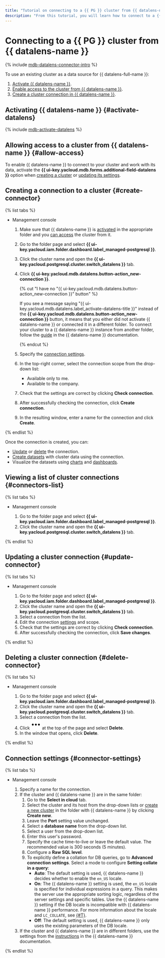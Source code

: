 ```yaml
---
title: "Tutorial on connecting to a {{ PG }} cluster from {{ datalens-name }}"
description: "From this tutorial, you will learn how to connect to a {{ PG }} cluster from {{ datalens-name }}."
---
```


# Connecting to a {{ PG }} cluster from {{ datalens-name }}

{% include [mdb-datalens-connector-intro](../../_includes/mdb/datalens-connector-intro.md) %}

To use an existing cluster as a data source for {{ datalens-full-name }}:
1. [Activate {{ datalens-name }}](#activate-datalens).
1. [Enable access to the cluster from {{ datalens-name }}](#allow-access).
1. [Create a cluster connection in {{ datalens-name }}](#create-connector).

## Activating {{ datalens-name }} {#activate-datalens}

{% include [mdb-activate-datalens](../../_includes/mdb/datalens-activate.md) %}

## Allowing access to a cluster from {{ datalens-name }} {#allow-access}

To enable {{ datalens-name }} to connect to your cluster and work with its data, activate the **{{ ui-key.yacloud.mdb.forms.additional-field-datalens }}** option when [creating a cluster](cluster-create.md) or [updating its settings](update.md#change-additional-settings).

## Creating a connection to a cluster {#create-connector}

{% list tabs %}

- Management console

   1. Make sure that {{ datalens-name }} is [activated](#activate-datalens) in the appropriate folder and you [can access](#allow-access) the cluster from it.
   1. Go to the folder page and select **{{ ui-key.yacloud.iam.folder.dashboard.label_managed-postgresql }}**.
   1. Click the cluster name and open the **{{ ui-key.yacloud.postgresql.cluster.switch_datalens }}** tab.
   1. Click **{{ ui-key.yacloud.mdb.datalens.button-action_new-connection }}**.

      {% cut "I have no "{{ ui-key.yacloud.mdb.datalens.button-action_new-connection }}" button" %}

      If you see a message saying "{{ ui-key.yacloud.mdb.datalens.label_activate-datalens-title }}" instead of the **{{ ui-key.yacloud.mdb.datalens.button-action_new-connection }}** button, it means that you either did not activate {{ datalens-name }} or connected it in a different folder. To connect your cluster to a {{ datalens-name }} instance from another folder, follow the [guide](../../datalens/operations/connection/create-postgresql.md) in the {{ datalens-name }} documentation.

      {% endcut %}

   1. Specify the [connection settings](#connector-settings).
   1. In the top-right corner, select the connection scope from the drop-down list:
      * Available only to me.
      * Available to the company.
   1. Check that the settings are correct by clicking **Check connection**.
   1. After successfully checking the connection, click **Create connection**.
   1. In the resulting window, enter a name for the connection and click **Create**.

{% endlist %}

Once the connection is created, you can:
* [Update](#update-connector) or [delete](#delete-connector) the connection.
* [Create datasets](../../datalens/concepts/dataset/index.md) with cluster data using the connection.
* Visualize the datasets using [charts](../../datalens/concepts/chart/index.md) and [dashboards](../../datalens/concepts/dashboard.md).

## Viewing a list of cluster connections {#connectors-list}

{% list tabs %}

- Management console

   1. Go to the folder page and select **{{ ui-key.yacloud.iam.folder.dashboard.label_managed-postgresql }}**.
   1. Click the cluster name and open the **{{ ui-key.yacloud.postgresql.cluster.switch_datalens }}** tab.

{% endlist %}

## Updating a cluster connection {#update-connector}

{% list tabs %}

- Management console

   1. Go to the folder page and select **{{ ui-key.yacloud.iam.folder.dashboard.label_managed-postgresql }}**.
   1. Click the cluster name and open the **{{ ui-key.yacloud.postgresql.cluster.switch_datalens }}** tab.
   1. Select a connection from the list.
   1. Edit the connection [settings](#connector-settings) and scope.
   1. Check that the settings are correct by clicking **Check connection**.
   1. After successfully checking the connection, click **Save changes**.

{% endlist %}

## Deleting a cluster connection {#delete-connector}

{% list tabs %}

- Management console

   1. Go to the folder page and select **{{ ui-key.yacloud.iam.folder.dashboard.label_managed-postgresql }}**.
   1. Click the cluster name and open the **{{ ui-key.yacloud.postgresql.cluster.switch_datalens }}** tab.
   1. Select a connection from the list.
   1. Click ![image](../../_assets/console-icons/ellipsis.svg) at the top of the page and select **Delete**.
   1. In the window that opens, click **Delete**.

{% endlist %}

## Connection settings {#connector-settings}

{% list tabs %}

- Management console

   1. Specify a name for the connection.
   1. If the cluster and {{ datalens-name }} are in the same folder:
      1. Go to the **Select in cloud** tab.
      1. Select the cluster and its host from the drop-down lists or [create a new cluster](cluster-create.md) in the folder with {{ datalens-name }} by clicking **Create new**.
      1. Leave the **Port** setting value unchanged.
      1. Select a **database name** from the drop-down list.
      1. Select a user from the drop-down list.
      1. Enter this user's password.
      1. Specify the cache time-to-live or leave the default value. The recommended value is 300 seconds (5 minutes).
      1. Configure a **Raw SQL level**.
      1. To explicitly define a collation for DB queries, go to **Advanced connection settings**. Select a mode to configure **Setting collate in a query**:
         * **Auto**: The default setting is used, {{ datalens-name }} decides whether to enable the `en_US` locale.
         * **On**: The {{ datalens-name }} setting is used, the `en_US` locale is specified for individual expressions in a query. This makes the server use the appropriate sorting logic, regardless of the server settings and specific tables. Use the {{ datalens-name }} setting if the DB locale is incompatible with {{ datalens-name }} performance. For more information about the locale and `LC_COLLATE`, see [{#T}](../../managed-postgresql/operations/cluster-create.md#create-cluster).
         * **Off**: The default setting is used, {{ datalens-name }} only uses the existing parameters of the DB locale.
   1. If the cluster and {{ datalens-name }} are in different folders, use the settings from the [instructions](../../datalens/operations/connection/create-postgresql.md) in the {{ datalens-name }} documentation.

{% endlist %}